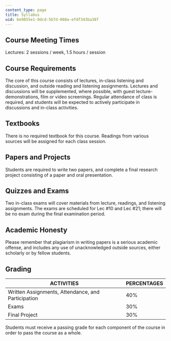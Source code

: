 ```yaml
---
content_type: page
title: Syllabus
uid: 6e9855e1-9dcd-5b7d-008a-efdf343ba38f
---
```


Course Meeting Times
--------------------

Lectures: 2 sessions / week, 1.5 hours / session

Course Requirements
-------------------

The core of this course consists of lectures, in-class listening and discussion, and outside reading and listening assignments. Lectures and discussions will be supplemented, where possible, with guest lecture-demonstrations, film or video screenings. Regular attendance of class is required, and students will be expected to actively participate in discussions and in-class activities.

Textbooks
---------

There is no required textbook for this course. Readings from various sources will be assigned for each class session.

Papers and Projects
-------------------

Students are required to write two papers, and complete a final research project consisting of a paper and oral presentation.

Quizzes and Exams
-----------------

Two in-class exams will cover materials from lecture, readings, and listening assignments. The exams are scheduled for Lec #10 and Lec #21; there will be no exam during the final examination period.

Academic Honesty
----------------

Please remember that plagiarism in writing papers is a serious academic offense, and includes any use of unacknowledged outside sources, either scholarly or by fellow students.

Grading
-------

| ACTIVITIES | PERCENTAGES |
| --- | --- |
| Written Assignments, Attendance, and Participation | 40% |
| Exams | 30% |
| Final Project | 30% 

Students must receive a passing grade for each component of the course in order to pass the course as a whole.
